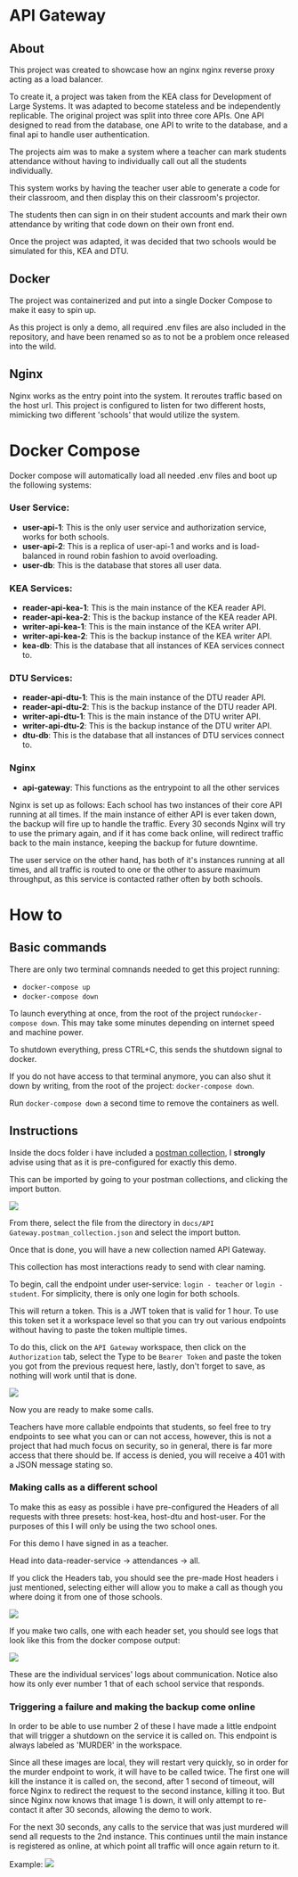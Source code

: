 # API Gateway

## About
This project was created to showcase how an nginx nginx reverse proxy acting as a load balancer.

To create it, a project was taken from the KEA class for Development of Large Systems. It was adapted to become stateless and be independently replicable. The original project was split into three core APIs. One API designed to read from the database, one API to write to the database, and a final api to handle user authentication.

The projects aim was to make a system where a teacher can mark students attendance without having to individually call out all the students individually. 

This system works by having the teacher user able to generate a code for their classroom, and then display this on their classroom's projector.

The students then can sign in on their student accounts and mark their own attendance by writing that code down on their own front end.

Once the project was adapted, it was decided that two schools would be simulated for this, KEA and DTU.

## Docker
The project was containerized and put into a single Docker Compose to make it easy to spin up.

As this project is only a demo, all required .env files are also included in the repository, and have been renamed so as to not be a problem once released into the wild.


## Nginx
Nginx works as the entry point into the system. It reroutes traffic based on the host url. This project is configured to listen for two different hosts, mimicking two different 'schools' that would utilize the system.


# Docker Compose
Docker compose will automatically load all needed .env files and boot up the following systems:


### User Service:
* **user-api-1**: This is the only user service and authorization service, works for both schools. 
* **user-api-2**: This is a replica of user-api-1 and works and is load-balanced in round robin fashion to avoid overloading.
* **user-db**: This is the database that stores all user data.

### KEA Services:
* **reader-api-kea-1**: This is the main instance of the KEA reader API.
* **reader-api-kea-2**: This is the backup instance of the KEA reader API.
* **writer-api-kea-1**: This is the main instance of the KEA writer API.
* **writer-api-kea-2**: This is the backup instance of the KEA writer API.
* **kea-db**: This is the database that all instances of KEA services connect to.

### DTU Services:
* **reader-api-dtu-1**: This is the main instance of the DTU reader API.
* **reader-api-dtu-2**: This is the backup instance of the DTU reader API.
* **writer-api-dtu-1**: This is the main instance of the DTU writer API.
* **writer-api-dtu-2**: This is the backup instance of the DTU writer API.
* **dtu-db**: This is the database that all instances of DTU services connect to. 

### Nginx
* **api-gateway**: This functions as the entrypoint to all the other services

Nginx is set up as follows:
Each school has two instances of their core API running at all times. If the main instance of either API is ever taken down, the backup will fire up to handle the traffic. Every 30 seconds Nginx will try to use the primary again, and if it has come back online, will redirect traffic back to the main instance, keeping the backup for future downtime.

The user service on the other hand, has both of it's instances running at all times, and all traffic is routed to one or the other to assure maximum throughput, as this service is contacted rather often by both schools.

# How to

## Basic commands

There are only two terminal comnands needed to get this project running:
* `docker-compose up`
* `docker-compose down`

To launch everything at once, from the root of the project run`docker-compose down`. This may take some minutes depending on internet speed and machine power.

To shutdown everything, press CTRL+C, this sends the shutdown signal to docker. 

If you do not have access to that terminal anymore, you can also shut it down by writing, from the root of the project: `docker-compose down`.

Run `docker-compose down` a second time to remove the containers as well.


## Instructions

Inside the docs folder i have included a [postman collection](./docs/API%20Gateway.postman_collection.json), I **strongly** advise using that as it is pre-configured for exactly this demo. 

This can be imported by going to your postman collections, and clicking the import button.


<img src="./docs/images/postman-import.png">


From there, select the file from the directory in `docs/API Gateway.postman_collection.json` and select the import button.

Once that is done, you will have a new collection named API Gateway.

This collection has most interactions ready to send with clear naming.

To begin, call the endpoint under user-service: `login - teacher` or `login - student`. For simplicity, there is only one login for both schools.

This will return a token. This is a JWT token that is valid for 1 hour. To use this token set it a workspace level so that you can try out various endpoints without having to paste the token multiple times.

To do this, click on the `API Gateway` workspace, then click on the `Authorization` tab, select the Type to be `Bearer Token` and paste the token you got from the previous request here, lastly, don't forget to save, as nothing will work until that is done.

<img src="./docs/images/postman-set-token.png">

Now you are ready to make some calls.

Teachers have more callable endpoints that students, so feel free to try endpoints to see what you can or can not access, however, this is not a project that had much focus on security, so in general, there is far more access that there should be. If access is denied, you will receive a 401 with a JSON message stating so.

### Making calls as a different school
To make this as easy as possible i have pre-configured the Headers of all requests with three presets: host-kea, host-dtu and host-user. For the purposes of this I will only be using the two school ones. 

For this demo I have signed in as a teacher.

Head into data-reader-service -> attendances -> all.

If you click the Headers tab, you should see the pre-made Host headers i just mentioned, selecting either will allow you to make a call as though you where doing it from one of those schools.

<img src="./docs/images/postman-header-tab.png">

If you make two calls, one with each header set, you should see logs that look like this from the docker compose output:

<img src="./docs/images/docker-compose-reader-logs-1.png">

These are the individual services' logs about communication. Notice also how its only ever number 1 that of each school service that responds.

### Triggering a failure and making the backup come online

In order to be able to use number 2 of these I have made a little endpoint that will trigger a shutdown on the service it is called on.
This endpoint is always labeled as 'MURDER' in the workspace.

Since all these images are local, they will restart very quickly, so in order for the murder endpoint to work, it will have to be called twice. The first one will kill the instance it is called on, the second, after 1 second of timeout, will force Nginx to redirect the request to the second instance, killing it too. But since Nginx now knows that image 1 is down, it will only attempt to re-contact it after 30 seconds, allowing the demo to work.

For the next 30 seconds, any calls to the service that was just murdered will send all requests to the 2nd instance. This continues until the main instance is registered as online, at which point all traffic will once again return to it.

Example:
<img src="./docs/images/docker-compose-murder-logs.png">
